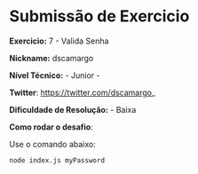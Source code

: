 # Submissão de Exercicio

**Exercicio:** 7 - Valida Senha

**Nickname:** dscamargo

**Nível Técnico:** - Junior -

**Twitter**: https://twitter.com/dscamargo_

**Dificuldade de Resolução:** - Baixa

**Como rodar o desafio**: 

Use o comando abaixo: 
```bash
node index.js myPassword
```